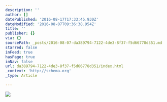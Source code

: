 ```yaml
---
description: ''
author: []
datePublished: '2016-08-17T17:33:45.930Z'
dateModified: '2016-08-07T09:36:38.954Z'
title: ''
publisher: {}
via: {}
sourcePath: _posts/2016-08-07-da389794-7122-4de3-8f37-f5d66778d351.md
starred: false
inFeed: true
hasPage: true
inNav: false
url: da389794-7122-4de3-8f37-f5d66778d351/index.html
_context: 'http://schema.org'
_type: Article

---
```

![](https://the-grid-user-content.s3-us-west-2.amazonaws.com/8c4e645a-44f6-4697-8c93-cddb930394f4.jpg)